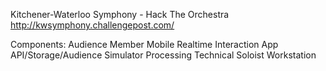 Kitchener-Waterloo Symphony - Hack The Orchestra
http://kwsymphony.challengepost.com/

Components:
Audience Member Mobile Realtime Interaction App
API/Storage/Audience Simulator
Processing Technical Soloist Workstation
